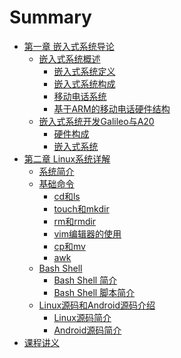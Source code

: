 # Summary

* [第一章 嵌入式系统导论](/content/1.md)
	* [嵌入式系统概述](/content/1.1.1.md)
		* [嵌入式系统定义]()
		* [嵌入式系统构成]()
		* [移动电话系统]()
		* [基于ARM的移动电话硬件结构]()
	* [嵌入式系统开发Galileo与A20](/content/1.2.md)
		* [硬件构成](/content/1.2.1.md)
		* [嵌入式系统](/content/1.2.2.md)
* [第二章 Linux系统详解](/content/2.md)
	* [系统简介](/content/2.1.md)
	* [基础命令](/content/2.2.md)
		* [cd和ls](/content/2.2.1.md)
		* [touch和mkdir](/content/2.2.2.md)
		* [rm和rmdir](/content/2.2.3.md)
		* [vim编辑器的使用](/content/2.2.4.md)
		* [cp和mv](/content/2.2.5.md)
		* [awk](/content/2.2.6.md)
	* [Bash Shell](/content/2.3.md)
		* [Bash Shell 简介](/content/2.3.1.md)
		* [Bash Shell 脚本简介](/content/2.3.2.md)
	* [Linux源码和Android源码介绍](/content/2.4.md)
		* [Linux源码简介](/content/2.4.1.md)
		* [Android源码简介](/content/2.4.2.md)
* [课程讲义](/content/slide.md)